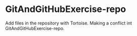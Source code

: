 # GitAndGitHubExercise-repo

Add files in the repository with Tortoise.
Making a conflict int GitAndGitHubExercise-repo.

